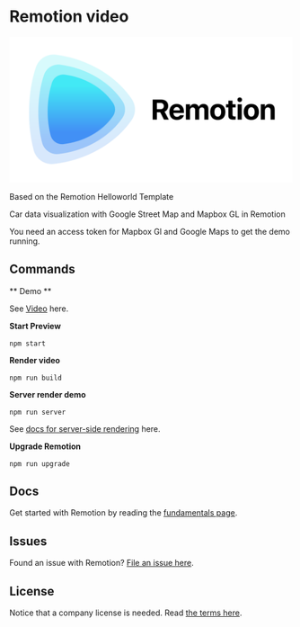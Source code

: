 # Remotion video

<p align="center">
  <a href="https://github.com/JonnyBurger/remotion-logo">
    <img src="https://github.com/JonnyBurger/remotion-logo/raw/main/withtitle/element-0.png">
  </a>
</p>

Based on the Remotion Helloworld Template

Car data visualization with Google Street Map and Mapbox GL in Remotion

You need an access token for Mapbox Gl and Google Maps to get the demo running.

## Commands

** Demo **

See [Video](https://youtu.be/lZAAs1-BqdA) here. 

**Start Preview**

```console
npm start
```

**Render video**

```console
npm run build
```

**Server render demo**

```console
npm run server
```

See [docs for server-side rendering](https://www.remotion.dev/docs/ssr) here.

**Upgrade Remotion**

```console
npm run upgrade
```

## Docs

Get started with Remotion by reading the [fundamentals page](https://www.remotion.dev/docs/the-fundamentals).

## Issues

Found an issue with Remotion? [File an issue here](https://github.com/JonnyBurger/remotion/issues/new).

## License

Notice that a company license is needed. Read [the terms here](https://github.com/JonnyBurger/remotion/blob/main/LICENSE.md).
